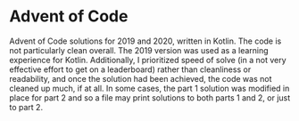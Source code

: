 # Advent of Code

Advent of Code solutions for 2019 and 2020, written in Kotlin.  The code is not particularly clean overall.  The 2019 version was used as a learning experience for Kotlin.  Additionally, I prioritized speed of solve (in a not very effective effort to get on a leaderboard) rather than cleanliness or readability, and once the solution had been achieved, the code was not cleaned up much, if at all.  In some cases, the part 1 solution was modified in place for part 2 and so a file may print solutions to both parts 1 and 2, or just to part 2.     

